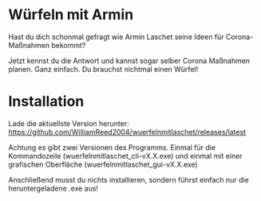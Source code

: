 # Würfeln mit Armin
Hast du dich schonmal gefragt wie Armin Laschet seine Ideen für Corona-Maßnahmen bekommt?

Jetzt kennst du die Antwort und kannst sogar selber Corona Maßnahmen planen. Ganz einfach. Du brauchst nichtmal einen Würfel!

# Installation

Lade die aktuellste Version herunter: https://github.com/WilliamReed2004/wuerfelnmitlaschet/releases/latest

Achtung es gibt zwei Versionen des Programms. Einmal für die Kommandozeile (wuerfelnmitlaschet_cli-vX.X.exe) und einmal mit einer grafischen Oberfläche (wuerfelnmitlaschet_gui-vX.X.exe)


Anschließend musst du nichts installieren, sondern führst einfach nur die heruntergeladene .exe aus!
